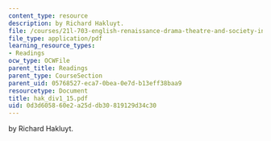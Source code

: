 ```yaml
---
content_type: resource
description: by Richard Hakluyt.
file: /courses/21l-703-english-renaissance-drama-theatre-and-society-in-the-age-of-shakespeare-fall-2003/0d3d605860e2a25ddb30819129d34c30_hak_div1_15.pdf
file_type: application/pdf
learning_resource_types:
- Readings
ocw_type: OCWFile
parent_title: Readings
parent_type: CourseSection
parent_uid: 05768527-eca7-0bea-0e7d-b13eff38baa9
resourcetype: Document
title: hak_div1_15.pdf
uid: 0d3d6058-60e2-a25d-db30-819129d34c30
---
```

by Richard Hakluyt.

